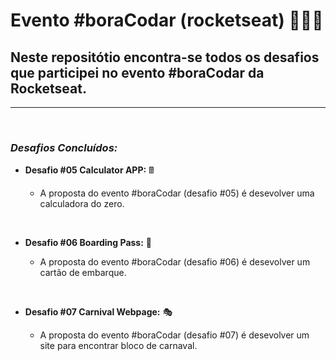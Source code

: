 # **Evento #boraCodar (rocketseat)** 🚀🚀🚀

## Neste repositótio encontra-se todos os desafios que participei no evento #boraCodar da Rocketseat.

---

<br>

### _Desafios Concluídos:_

- **Desafio #05 Calculator APP:** 🖩

  - A proposta do evento #boraCodar (desafio #05) é desevolver uma calculadora do zero.

    <br>

- **Desafio #06 Boarding Pass:** 🛫

  - A proposta do evento #boraCodar (desafio #06) é desevolver um cartão de embarque.

    <br>

- **Desafio #07 Carnival Webpage:** 🎭

  - A proposta do evento #boraCodar (desafio #07) é desevolver um site para encontrar bloco de carnaval.

  <br>
